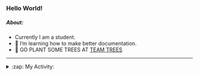 ### Hello World!

##### About:
- Currently I am a student.
- 🌱 I’m learning how to make better documentation.
- 🌱 GO PLANT SOME TREES AT [TEAM TREES](https://teamtrees.org/)

---
<details>
  <summary>:zap: My Activity:</summary>
  
<!--START_SECTION:waka-->
![Code Time](http://img.shields.io/badge/Code%20Time-987%20hrs%2015%20mins-blue)

**I'm a Night 🦉** 

```text
🌞 Morning    90 commits     ███░░░░░░░░░░░░░░░░░░░░░░   13.91% 
🌆 Daytime    154 commits    ██████░░░░░░░░░░░░░░░░░░░   23.8% 
🌃 Evening    219 commits    ████████░░░░░░░░░░░░░░░░░   33.85% 
🌙 Night      184 commits    ███████░░░░░░░░░░░░░░░░░░   28.44%

```
📅 **I'm Most Productive on Sunday** 

```text
Monday       94 commits     ███░░░░░░░░░░░░░░░░░░░░░░   14.53% 
Tuesday      99 commits     ███░░░░░░░░░░░░░░░░░░░░░░   15.3% 
Wednesday    77 commits     ███░░░░░░░░░░░░░░░░░░░░░░   11.9% 
Thursday     99 commits     ███░░░░░░░░░░░░░░░░░░░░░░   15.3% 
Friday       100 commits    ███░░░░░░░░░░░░░░░░░░░░░░   15.46% 
Saturday     74 commits     ██░░░░░░░░░░░░░░░░░░░░░░░   11.44% 
Sunday       104 commits    ████░░░░░░░░░░░░░░░░░░░░░   16.07%

```


📊 **This Week I Spent My Time On** 

```text
🔥 Editors: 
VS Code                  38 mins             █████████████████████████   100.0%

🐱‍💻 Projects: 
praise                   29 mins             ███████████████████░░░░░░   77.31% 
CSF                      8 mins              █████░░░░░░░░░░░░░░░░░░░░   22.69%

```


 Last Updated on 19/12/2022 19:04:09 UTC
<!--END_SECTION:waka-->
</details>
